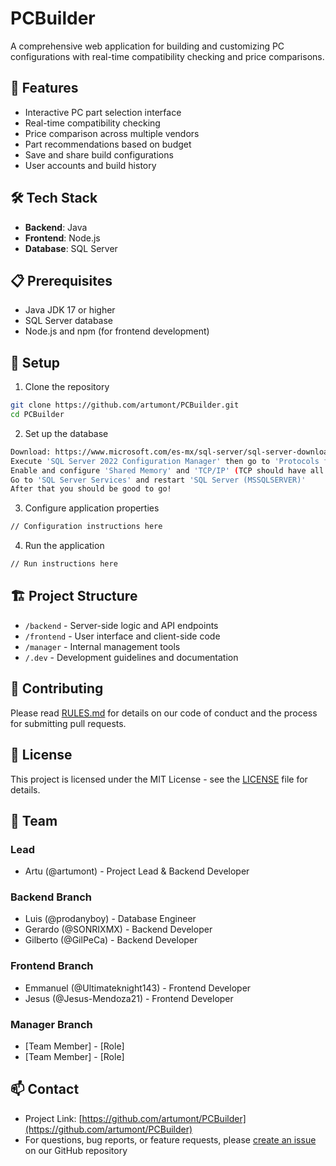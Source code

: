 # PCBuilder

A comprehensive web application for building and customizing PC configurations with real-time compatibility checking and price comparisons.

## 🚀 Features

- Interactive PC part selection interface
- Real-time compatibility checking
- Price comparison across multiple vendors
- Part recommendations based on budget
- Save and share build configurations
- User accounts and build history

## 🛠️ Tech Stack

- **Backend**: Java
- **Frontend**: Node.js
- **Database**: SQL Server

## 📋 Prerequisites

- Java JDK 17 or higher
- SQL Server database
- Node.js and npm (for frontend development)

## 🔧 Setup

1. Clone the repository
```bash
git clone https://github.com/artumont/PCBuilder.git
cd PCBuilder
```

2. Set up the database
```bash
Download: https://www.microsoft.com/es-mx/sql-server/sql-server-downloads (Express & SSMS)
Execute 'SQL Server 2022 Configuration Manager' then go to 'Protocols for (MSSQLSERVER)'
Enable and configure 'Shared Memory' and 'TCP/IP' (TCP should have all ips active not enabled, the port should also be the same as in your config)
Go to 'SQL Server Services' and restart 'SQL Server (MSSQLSERVER)'
After that you should be good to go!
```

3. Configure application properties
```bash
// Configuration instructions here
```

4. Run the application
```bash
// Run instructions here
```

## 🏗️ Project Structure

- `/backend` - Server-side logic and API endpoints
- `/frontend` - User interface and client-side code
- `/manager` - Internal management tools
- `/.dev` - Development guidelines and documentation

## 🤝 Contributing

Please read [RULES.md](.dev/RULES.md) for details on our code of conduct and the process for submitting pull requests.

## 📝 License

This project is licensed under the MIT License - see the [LICENSE](LICENSE) file for details.

## 👥 Team

### Lead

- Artu (@artumont) - Project Lead & Backend Developer

### Backend Branch
- Luis (@prodanyboy) - Database Engineer
- Gerardo (@SONRIXMX) - Backend Developer
- Gilberto (@GilPeCa) - Backend Developer

### Frontend Branch
- Emmanuel (@Ultimateknight143) - Frontend Developer
- Jesus (@Jesus-Mendoza21) - Frontend Developer

### Manager Branch
- [Team Member] - [Role]
- [Team Member] - [Role]

## 📫 Contact

- Project Link: [https://github.com/artumont/PCBuilder](https://github.com/artumont/PCBuilder)
- For questions, bug reports, or feature requests, please [create an issue](https://github.com/artumont/PCBuilder/issues/new/choose) on our GitHub repository
